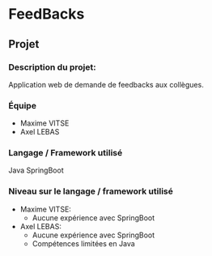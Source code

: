# FeedBacks

## Projet

### Description du projet:

Application web de demande de feedbacks aux collègues.

### Équipe

- Maxime VITSE
- Axel LEBAS

### Langage / Framework utilisé

Java SpringBoot

### Niveau sur le langage / framework utilisé

- Maxime VITSE:
  - Aucune expérience avec SpringBoot
- Axel LEBAS:
  - Aucune expérience avec SpringBoot
  - Compétences limitées en Java
